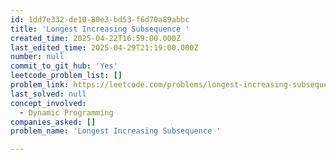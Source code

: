 ```yaml
---
id: 1dd7e332-de10-80e3-bd53-f6d70a89abbc
title: 'Longest Increasing Subsequence '
created_time: 2025-04-22T16:59:00.000Z
last_edited_time: 2025-04-29T21:19:00.000Z
number: null
commit_to_git_hub: 'Yes'
leetcode_problem_list: []
problem_link: https://leetcode.com/problems/longest-increasing-subsequence/description/
last_solved: null
concept_involved:
  - Dynamic Programming
companies_asked: []
problem_name: 'Longest Increasing Subsequence '

---
```

